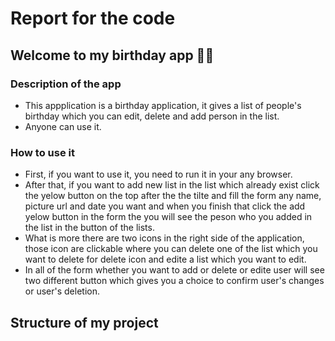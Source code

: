 
# Report for the code

## Welcome to my birthday app 🙇‍♂️

### Description of the app

  - This appplication is a birthday application, it gives a list of people's birthday which you can edit, delete and add person in the list.
  - Anyone can use it.

### How to use it

  - First, if you want to use it, you need to run it in your any browser.
  - After that, if you want to add new list in the list which already exist click the yelow button on the top after the the tilte and fill the form any name, picture url and date you want and when you finish that click the add yelow button in the form the you will see the peson who you added in the list in the button of the lists.
  - What is more there are two icons in the  right side of the application, those icon are clickable where you can delete one of the list which you want to delete for delete icon and edite a list which you want to edit.
  - In all of the form whether you want to add or delete or edite user will see two different button which gives you a choice to confirm user's changes or user's deletion.



## Structure of my project
  





